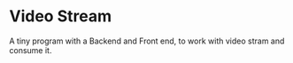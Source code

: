 
# Video Stream

A tiny program with a Backend and Front end, to work with video stram and consume it.


